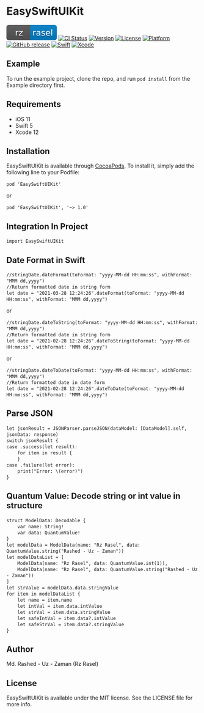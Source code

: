 # EasySwiftUIKit

[![Rz Rasel](https://raw.githubusercontent.com/arzrasel/svg/main/rz-rasel-blue.svg)](https://github.com/rzrasel)
[![CI Status](https://img.shields.io/travis/Rashed/EasySwiftUIKit.svg?style=flat)](https://travis-ci.org/Rashed/EasySwiftUIKit)
[![Version](https://img.shields.io/cocoapods/v/EasySwiftUIKit.svg?style=flat)](https://cocoapods.org/pods/EasySwiftUIKit)
[![License](https://img.shields.io/cocoapods/l/EasySwiftUIKit.svg?style=flat)](https://cocoapods.org/pods/EasySwiftUIKit)
[![Platform](https://img.shields.io/cocoapods/p/EasySwiftUIKit.svg?style=flat)](https://cocoapods.org/pods/EasySwiftUIKit)
[![GitHub release](https://img.shields.io/github/tag/arzrasel/EasySwiftUIKit.svg)](https://github.com/arzrasel/EasySwiftUIKit/releases)
[![Swift](https://img.shields.io/badge/Swift-5.0-orange.svg)](https://swift.org)
[![Xcode](https://img.shields.io/badge/Xcode-11.4-blue.svg)](https://developer.apple.com/xcode)

## Example

To run the example project, clone the repo, and run `pod install` from the Example directory first.

## Requirements

- iOS 11
- Swift 5
- Xcode 12

## Installation

EasySwiftUIKit is available through [CocoaPods](https://cocoapods.org/pods/EasySwiftUIKit). To install
it, simply add the following line to your Podfile:

```podInstallEasySwiftUIKit01
pod 'EasySwiftUIKit'
```
or
```podInstallEasySwiftUIKit02
pod 'EasySwiftUIKit', '~> 1.0'
```

## Integration In Project

```IntegrationInProject
import EasySwiftUIKit
```

## Date Format in Swift

```DateFormatInSwiftOne
//stringDate.dateFormat(toFormat: "yyyy-MM-dd HH:mm:ss", withFormat: "MMM dd,yyyy")
//Return formatted date in string form
let date = "2021-03-28 12:24:26".dateFormat(toFormat: "yyyy-MM-dd HH:mm:ss", withFormat: "MMM dd,yyyy")
```
or
```DateFormatInSwiftTwo
//stringDate.dateToString(toFormat: "yyyy-MM-dd HH:mm:ss", withFormat: "MMM dd,yyyy")
//Return formatted date in string form
let date = "2021-02-28 12:24:26".dateToString(toFormat: "yyyy-MM-dd HH:mm:ss", withFormat: "MMM dd,yyyy")
```
or
```DateFormatInSwiftThree
//stringDate.dateToDate(toFormat: "yyyy-MM-dd HH:mm:ss", withFormat: "MMM dd,yyyy")
//Return formatted date in date form
let date = "2021-02-28 12:24:26".dateToDate(toFormat: "yyyy-MM-dd HH:mm:ss", withFormat: "MMM dd,yyyy")
```

## Parse JSON

```JSONParseWay001
let jsonResult = JSONParser.parseJSON(dataModel: [DataModel].self, jsonData: response)
switch jsonResult {
case .success(let result):
    for item in result {
    }
case .failure(let error):
    print("Error: \(error)")
}
```

## Quantum Value: Decode string or int value in structure

```DecodeQuantumValue
struct ModelData: Decodable {
    var name: String!
    var data: QuantumValue!
}
let modelData = ModelData(name: "Rz Rasel", data: QuantumValue.string("Rashed - Uz - Zaman"))
let modelDataList = [
    ModelData(name: "Rz Rasel", data: QuantumValue.int(1)),
    ModelData(name: "Rz Rasel", data: QuantumValue.string("Rashed - Uz - Zaman"))
]
let strValue = modelData.data.stringValue
for item in modelDataList {
    let name = item.name
    let intVal = item.data.intValue
    let strVal = item.data.stringValue
    let safeIntVal = item.data?.intValue
    let safeStrVal = item.data?.stringValue
}
```

## Author

Md. Rashed - Uz - Zaman (Rz Rasel)

## License

EasySwiftUIKit is available under the MIT license. See the LICENSE file for more info.

<!--https://github.com/goktugyil/EZSwiftExtensions-->
